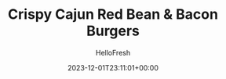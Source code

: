 ---
draft: true # Use this only for setting draft status
hidden: false # Use this to hide unwanted recipes
slug: # <post-title>
title: 'Crispy Cajun Red Bean & Bacon Burgers'
description: "Our chefs are taking Meatless Mondays seriously with these oh-so-delicious Cajun-spiced bean patties. They’re super hearty with mashed red beans, Monterey Jack cheese, and scallions—cooked until golden brown and crispy—served on toasted brioche buns, then layered with pickles and slathered with our secret sauce. And we can’t forget about a veggie burger's BFF, a side of crispy potatoes. Get ready to ask yourself, “Who needs meat, anyway?”"
image: https://img.hellofresh.com/f_auto,fl_lossy,q_auto,w_1200/hellofresh_s3/image/63612e77d53594b3e209bdcf-decf1f44.jpg
date: 2023-12-01T23:11:01+00:00
author: HelloFresh

tags: ['Spicy']
categories: "main course"
cuisines: "American"
allergens: ['Eggs', 'Milk', 'Wheat', 'Soy']

calories: 1320
preptime: ['35 minutes', '5 minutes']
cooktime: # 180 = 3 Hours | In minutes
totaltime: PT35M
servings: 2

links:
  - description: "Our chefs are taking Meatless Mondays seriously with these oh-so-delicious Cajun-spiced bean patties. They’re super hearty with mashed red beans, Monterey Jack cheese, and scallions—cooked until golden brown and crispy—served on toasted brioche buns, then layered with pickles and slathered with our secret sauce. And we can’t forget about a veggie burger's BFF, a side of crispy potatoes. Get ready to ask yourself, “Who needs meat, anyway?”"
    website: https://www.hellofresh.com/recipes/crispy-cajun-red-bean-bacon-burgers-64651b99fa8554e9996009ab
    image: https://img.hellofresh.com/f_auto,fl_lossy,q_auto,w_1200/hellofresh_s3/image/63612e77d53594b3e209bdcf-decf1f44.jpg
 
weight: # 1 | You can add weight to some posts to override the default sorting (date descending)

comments: false # Keep False

ingredients: ['12 ounce Potatoes', '1 unit Sliced Dill Pickle', '1 unit Kidney Beans', '2 unit Scallions', '4 tablespoon Mayonnaise', '1 teaspoon Hot Sauce', '¼ cup Monterey Jack Cheese', '1 teaspoon Garlic Powder', '82 g Tempura Batter', '1 tablespoon Cajun Spice Blend', '2 unit Brioche Buns', ' Salt', ' Pepper', '2 teaspoon Cooking Oil', '½ teaspoon Sugar', '2 tablespoon Butter', '4 ounce Bacon']

instructionTitles: ['Prep', 'Roast Potatoes', 'Make Secret Sauce', 'Make Bean Mixture', 'Cook Patties', 'Finish & Serve']
instructions: ['• Adjust rack to top position and preheat oven to 425 degrees. Wash and dry produce. • Cut potatoes into ½-inch-thick wedges. Finely chop a few pickle slices until you have 2 tsp (4 tsp for 4 servings). (Save remaining pickle slices for serving.) Drain and rinse beans. Trim and mince scallions.', '• Toss potatoes on a baking sheet with a drizzle of oil, salt, and pepper. • Roast on top rack until golden brown and crispy, 20-25 minutes.', '• While potatoes roast, in a small bowl, combine mayonnaise, chopped pickle, ½ tsp sugar (1 tsp for 4 servings), and as much hot sauce as you like. Heat a large dry pan over medium-high heat. Add bacon; cook, turning occasionally and adjusting heat if browning too quickly, until crispy, 6-10 minutes. Turn off heat; transfer to a paper-towel-lined plate. Wipe out pan.', '• Meanwhile, place half the beans (all for 4 servings) in a large bowl. Mash with a potato masher or fork until mostly smooth. (It’s OK if there are still some larger pieces.) • Stir in Monterey Jack, scallions, garlic powder, Cajun Spice Blend, ¾ of the tempura batter mix, and 3 TBSP water until thoroughly combined. (For 4, use all the tempura batter mix, and ¼ cup water.) Season with salt (we used ¼ tsp; ½ tsp for 4) and pepper. • Divide bean mixture into two mounds (four mounds for 4).', '• Heat a drizzle of oil in a large pan over medium-high heat. Using a rubber spatula, add bean mixture mounds to pan and gently press to flatten into patties, each about as wide as a burger bun. • Cook until golden brown and crisp, 3-4 minutes per side. Transfer patties to a plate. TIP: Depending on the size of your pan, you may need to work in batches, adding another drizzle of oil before each batch. Use pan used for bacon here.', '• Halve and toast buns until golden; spread cut sides with 2 TBSP butter (4 TBSP for 4 servings). Spread bottom buns with up to half the secret sauce. Fill buns with patties and as much sliced pickle as you like. • Divide sandwiches between plates. Serve with potato wedges and remaining secret sauce on the side. Fill buns with bacon along with patties. Bacon is fully cooked when internal temperature reaches 145°.']
---
